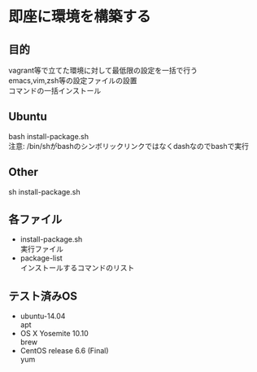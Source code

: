 # 即座に環境を構築する

## 目的
vagrant等で立てた環境に対して最低限の設定を一括で行う  
emacs,vim,zsh等の設定ファイルの設置  
コマンドの一括インストール  

## Ubuntu
bash install-package.sh  
注意: /bin/shがbashのシンボリックリンクではなくdashなのでbashで実行

## Other
sh install-package.sh

## 各ファイル
- install-package.sh  
実行ファイル
- package-list  
インストールするコマンドのリスト

## テスト済みOS
- ubuntu-14.04  
apt
- OS X Yosemite 10.10  
brew  
- CentOS release 6.6 (Final)  
yum  
